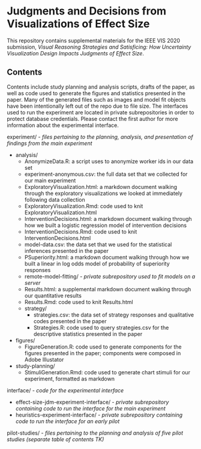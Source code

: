 # Judgments and Decisions from Visualizations of Effect Size

This repository contains supplemental materials for the IEEE VIS 2020 submission, _Visual Reasoning Strategies and Satisficing: How Uncertainty Visualization Design Impacts Judgments of Effect Size_.

## Contents

Contents include study planning and analysis scripts, drafts of the paper, as well as code used to generate the figures and statistics presented in the paper. Many of the generated files such as images and model fit objects have been intentionally left out of the repo due to file size. The interfaces used to run the experiment are located in private subrepositories in order to protect database credentials. Please contact the first author for more information about the experimental interface.

experiment/ - _files pertaining to the planning, analysis, and presentation of findings from the main experiment_
- analysis/
    * AnonymizeData.R: a script uses to anonymize worker ids in our data set
    * experiment-anonymous.csv: the full data set that we collected for our main experiment
    * ExploratoryVisualization.html: a markdown document walking through the exploratory visualizations we looked at immediately following data collection 
    * ExploratoryVisualization.Rmd: code used to knit ExploratoryVisualization.html
    * InterventionDecisions.html: a markdown document walking through how we built a logistic regression model of intervention decisions
    * InterventionDecisions.Rmd: code used to knit InterventionDecisions.html
    * model-data.csv: the data set that we used for the statistical inferences presented in the paper
    * PSuperiority.html: a markdown document walking through how we built a linear in log odds model of probability of superiority responses
    * remote-model-fitting/ - _private subrepository used to fit models on a server_
    * Results.html: a supplemental markdown document walking through our quantitative results
    * Results.Rmd: code used to knit Results.html
    * strategy/
        - strategies.csv: the data set of strategy responses and qualitative codes presented in the paper
        - Strategies.R: code used to query strategies.csv for the descriptive statistics presented in the paper
- figures/
    * FigureGeneration.R: code used to generate components for the figures presented in the paper; components were composed in Adobe Illustator
- study-planning/
    * StimuliGeneration.Rmd: code used to generate chart stimuli for our experiment, formatted as markdown

interface/ - _code for the experimental interface_
- effect-size-jdm-experiment-interface/ - _private subrepository containing code to run the interface for the main experiment_
- heuristics-experiment-interface/ - _private subrepository containing code to run the interface for an early pilot_

pilot-studies/ - _files pertaining to the planning and analysis of five pilot studies (separate table of contents TK)_ 
